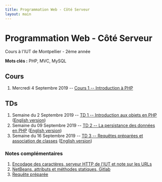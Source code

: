 ```yaml
---
title: Programmation Web - Côté Serveur
layout: main
---
```


<!-- 
Voir quand intégrer la séance Git
-->


# Programmation Web - Côté Serveur
Cours à l'IUT de Montpellier - 2ème année

**Mots clés :** PHP, MVC, MySQL

## Cours

1. Mercredi 4 Septembre 2019 -- [Cours 1 -- Introduction à PHP](classes/class1.html)

## TDs

1. Semaine du 2 Septembre 2019 -- [TD 1 -- Introduction aux objets en PHP](tutorials/tutorial1.html) ([English version](tutorials/tutorial1-en.html))
1. Semaine du 09 Septembre 2019 -- [TD 2 -- La persistance des données en PHP](tutorials/tutorial2.html) ([English version](tutorials/tutorial2-en.html))
1. Semaine du 16 Septembre 2019 -- [TD 3 -- Requêtes préparées et association de classes](tutorials/tutorial3.html) ([English version](tutorials/tutorial3-en.html))
<!-- 1. Semaine du 23 Septembre 2019 --  [TD 4 -- Architecture MVC simple](tutorials/tutorial4.html) ([English version](tutorials/tutorial4-en.html)) -->
<!-- 1. Semaine du 30 Septembre 2019 -- [TD 5 -- Architecture MVC avancée 1/2](tutorials/tutorial5.html) ([English version](tutorials/tutorial5-en.html)) -->
<!-- 1. Semaine du 07 Octobre 2019 --  [TD 6 -- Architecture MVC avancée 2/2](tutorials/tutorial6.html) ([English version](tutorials/tutorial6-en.html)) -->
<!-- 1. Semaine du 14 Octobre 2019 --  [Début projet](projet.html) -->
<!-- 1. Semaine du 21 Octobre 2019 -- [Projet](projet.html) -->
<!-- 1. Semaines du 4 Novembre 2019 --  -->
<!--    [TD 7 -- Cookies & Sessions](tutorials/tutorial7.html) ([English version](tutorials/tutorial7-en.html)) puis projet -->
<!-- 1. Semaine du 11 Novembre 2019 -- -->
<!--    [TD 8 -- Authentification & Validation par email](tutorials/tutorial8.html) ([English version](tutorials/tutorial8-en.html)) -->
<!--    puis projet -->
<!-- 1. Semaine du 18 Novembre 2019 -- 3h projet -->
<!-- 1. Semaine du 25 Novembre 2019 -- 3h projet -->
<!-- 1. Semaine du 2 Décembre 2019 -- 3h projet -->
<!-- 1. Semaine du 09 Décembre 2019 -- soutenances du projet -->

### Notes complémentaires

1. [Encodage des caractères, serveur HTTP de l'IUT et note sur les URLs]({{site.baseurl}}/assets/tut1-complement.html)
2. [NetBeans, attributs et méthodes statiques, Gitlab]({{site.baseurl}}/assets/tut2-complement.html)
3. [Requête préparée]({{site.baseurl}}/assets/tut3-complement.html)
<!-- 4. [Upload de fichiers]({{site.baseurl}}/assets/tut4-complement.html) -->
<!-- 5. [Cookies & sessions]({{site.baseurl}}/assets/tut7-complement.html) -->


<!-- ## Instructions du projet -->

<!-- [Instructions du projet](projet.html) -->


<!-- ## Chat -->

<!-- Le chat -->
<!-- [gitter.im/romainlebreton/ProgWeb-CoteServeur ![Join the chat at https://gitter.im/romainlebreton/ProgWeb-CoteServeur](https://badges.gitter.im/romainlebreton/ProgWeb-CoteServeur.svg)](https://gitter.im/romainlebreton/ProgWeb-CoteServeur) -->
<!-- vous permet de discuter au sujet de ce cours à tout moment (nécessite un compte GitHub ou Twitter). -->
